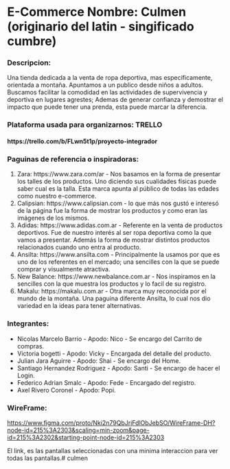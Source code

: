 <h1> E-Commerce 
Nombre: Culmen (originario del latin - singificado cumbre) </h1>

<h3>Descripcion:</h3> 
<p>Una tienda dedicada a la venta de ropa deportiva, mas especificamente, orientada a montaña. Apuntamos a un  publico desde niños a adultos. Buscamos facilitar la comodidad en las actividades de supervivencia y deportiva en lugares agrestes; Ademas de generar confianza y demostrar el impacto que puede tener una prenda, esta puede marcar la diferencia.</p>

<h3>Plataforma usada para organizarnos: TRELLO </h3>
<h4> https://trello.com/b/FLwn5t1p/proyecto-integrador </h4>

<h3>Paguinas de referencia o inspiradoras:</h3>
<ol>
<li>Zara: https://www.zara.com/ar - Nos basamos en la forma de presentar los talles de los productos. Uno diciendo sus cualidades físicas puede saber cual es la talla. Esta marca apunta al público de todas las edades como nuestro e-commerce. </li>
<li>Calipsian: https://www.calipsian.com - lo que más nos gustó e interesó de la página fue la forma de mostrar los productos y como eran las imágenes de los mismos.</li>
<li>Adidas: https://www.adidas.com.ar - Referente en la venta de productos deportivos. Fue de nuestro interés al ser ropa deportiva como la que vamos a presentar. Además la forma de mostrar distintos productos relacionados cuando uno entra al producto. </li>
<li>Ansilta: https://www.ansilta.com - Principalmente la usamos  por que es uno de  los referentes en el mercado; una sencilles con la que se puede comprar y visualmente atractiva.</li>
<li>New Balance: https://www.newbalance.com.ar - Nos inspiramos en la sencilles con la que muestra los productos y lo facil de su registro.</li>
<li>Makalu: https://makalu.com.ar - Otra marca muy reconocida por el mundo de la montaña. Una paguina diferente Ansilta, lo cual nos dio variedad en la ideas para tener alternativas.</li>
</ol>


<h3>Integrantes:</h3>

<ul>
<li>Nicolas Marcelo Barrio - Apodo: Nico - Se encargo del Carrito de compras.</li>
<li>Victoria bogetti - Apodo: Vicky - Encargada del detalle del producto.</li>
<li>Julian Jara Aguirre - Apodo: Shai -  Se encargo del Home.</li>
<li>Santiago Hernandez Rodriguez - Apodo: Santi - Se encargo de hacer el Login.</li>
<li>Federico Adrian Smalc - Apodo: Fede - Encargado del registro.</li>
<li>Axel Rivero Coronel - Apodo: Popi. </li>
</ul>




<h3>WireFrame: </h3>

<a>https://www.figma.com/proto/Nki2n79QbJrjFdlObJebSO/WireFrame-DH?node-id=215%3A2303&scaling=min-zoom&page-id=215%3A2302&starting-point-node-id=215%3A2303</a>

El link, es las pantallas seleccionadas con una minima interaccion para ver todas las pantallas.# culmen
